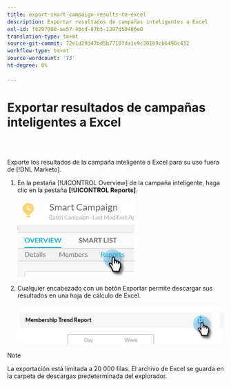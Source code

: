 ```yaml
---
title: export-smart-campaign-results-to-excel
description: Exportar resultados de campañas inteligentes a Excel
exl-id: f8297090-ae57-46cd-97b5-1297d50486e0
translation-type: tm+mt
source-git-commit: 72e1d29347bd5b77107da1e9c30169cb6490c432
workflow-type: tm+mt
source-wordcount: '73'
ht-degree: 0%

---
```


# Exportar resultados de campañas inteligentes a Excel

<br> 

Exporte los resultados de la campaña inteligente a Excel para su uso fuera de [!DNL Marketo].

1. En la pestaña [!UICONTROL Overview] de la campaña inteligente, haga clic en la pestaña **[!UICONTROL Reports]**.

   ![Imagen uno](/help/sky/assets/smart-campaigns/export-smart-campaign-results-to-excel/export-smart-campaign-results-to-excel-1.png)

1. Cualquier encabezado con un botón Exportar permite descargar sus resultados en una hoja de cálculo de Excel.

   ![Imagen dos](/help/sky/assets/smart-campaigns/export-smart-campaign-results-to-excel/export-smart-campaign-results-to-excel-2.png)

>[!NOTE]
>
>La exportación está limitada a 20 000 filas. El archivo de Excel se guarda en la carpeta de descargas predeterminada del explorador.
